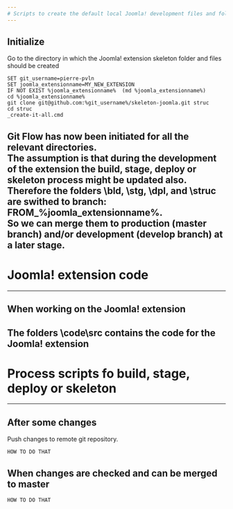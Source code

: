 ```yaml
--- 
# Scripts to create the default local Joomla! development files and folder skeleton from several git repositories
--- 
```

## Initialize
Go to the directory in which the Joomla! extension skeleton folder and files should be created
```
SET git_username=pierre-pvln
SET joomla_extensionname=MY_NEW_EXTENSION
IF NOT EXIST %joomla_extensionname%  (md %joomla_extensionname%)
cd %joomla_extensionname%
git clone git@github.com:%git_username%/skeleton-joomla.git struc
cd struc
_create-it-all.cmd
```
Git Flow has now been initiated for all the relevant directories.<br/>
The assumption is that during the development of the extension the build, stage, deploy or skeleton process might be updated also.<br/>
Therefore the folders \bld, \stg, \dpl, and \struc are swithed to branch: FROM_%joomla_extensionname%.<br/>
So we can merge them to production (master branch) and/or development (develop branch) at a later stage.
--- 
# Joomla! extension code
--- 
## When working on the Joomla! extension
The folders \code\src contains the code for the Joomla! extension
--- 
# Process scripts fo build, stage, deploy or skeleton
--- 
## After some changes
Push changes to remote git repository.
```
HOW TO DO THAT
```
## When changes are checked and can be merged to master 
```
HOW TO DO THAT
```
